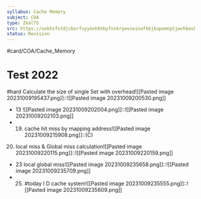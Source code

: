 ```yaml
---
syllabus: Cache Memory
subject: COA
type: ZealTS
src: https://uxkhzfstdjcborfuyyknhkhbyfnskrywvveioufkbjkupomnptjwvhbavkysuhi.vercel.app/solution.html?testId=6120f9dfc3b76d335c7fea45&test_id=21
status: Revision
---
```

#card/COA/Cache_Memory
# Test 2022
#hard Calculate the size of single Set with overhead![[Pasted image 20231009195437.png]]::![[Pasted image 20231009200530.png]]
- 13 ![[Pasted image 20231009202004.png]]::![[Pasted image 20231009202103.png]] <!--SR:!2023-11-01,4,272-->
- 19. cache hit miss by mapping address![[Pasted image 20231009215908.png]]::(C) <!--SR:!2023-11-01,4,270-->
20. local miss & Global miss calculation![[Pasted image 20231009220115.png]]::![[Pasted image 20231009220159.png]] <!--SR:!2023-11-01,3,252-->
- 23 local global miss![[Pasted image 20231009235658.png]]::![[Pasted image 20231009235709.png]] <!--SR:!2023-11-01,3,252-->
- 25. #today I D cache system![[Pasted image 20231009235555.png]]::![[Pasted image 20231009235609.png]] <!--SR:!2023-11-01,4,272-->

